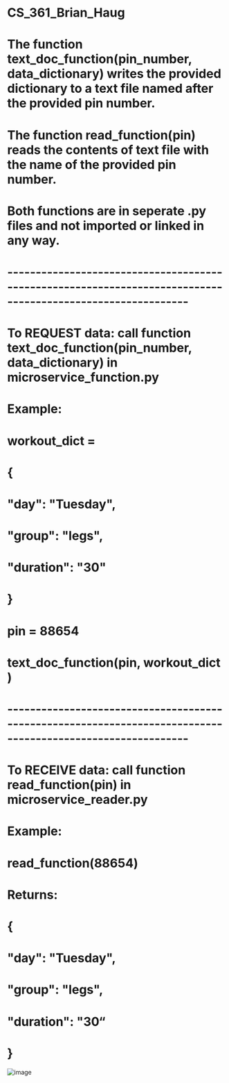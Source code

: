 # CS_361_Brian_Haug

# The function text_doc_function(pin_number, data_dictionary) writes the provided dictionary to a text file named after the provided pin number.

# The function read_function(pin) reads the contents of text file with the name of the provided pin number.

# Both functions are in seperate .py files and not imported or linked in any way.

# ------------------------------------------------------------------------------------------------------------

# To REQUEST data: call function text_doc_function(pin_number, data_dictionary) in microservice_function.py

# Example:

# workout_dict =
# {
#    "day": "Tuesday",
#    "group": "legs",
#    "duration": "30"
# }
# pin = 88654

# text_doc_function(pin, workout_dict )

# ------------------------------------------------------------------------------------------------------------

# To RECEIVE data: call function read_function(pin) in microservice_reader.py

# Example:

# read_function(88654)

# Returns:
# {
#    "day": "Tuesday",
#    "group": "legs",
#    "duration": "30“
# }

![image](https://user-images.githubusercontent.com/81545762/198842966-39ffa955-ef52-42dc-9ef3-a6e4a8df0510.png)





